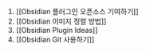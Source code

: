 1. [[Obsidian 플러그인 오픈소스 기여하기]]
2. [[Obsidian 이미지 정렬 방법]]
3. [[Obsidian Plugin Ideas]]
4. [[Obsidian Git 사용하기]]